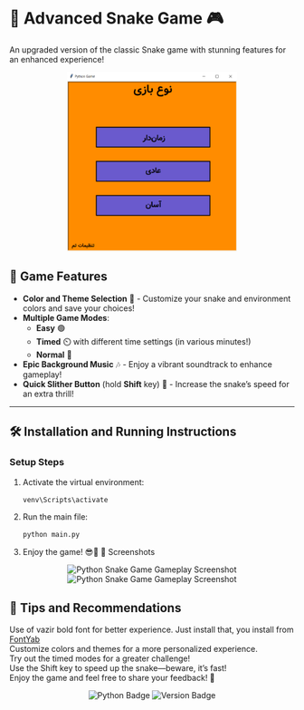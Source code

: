 # 🐍 **Advanced Snake Game** 🎮

An upgraded version of the classic Snake game with stunning features for an enhanced experience!

<p align="center">
  <img src="readme_img/page-1.png" width="300" alt="Main page of snake gmae" />
</p>

## 🎨 **Game Features**
- **Color and Theme Selection** 🌈 - Customize your snake and environment colors and save your choices!
- **Multiple Game Modes**:
  - **Easy** 🟢
  - **Timed** ⏲️ with different time settings (in various minutes!)
  - **Normal** 🎲
- **Epic Background Music** 🎶 - Enjoy a vibrant soundtrack to enhance gameplay!
- **Quick Slither Button** (hold **Shift** key) 🚀 - Increase the snake’s speed for an extra thrill!

---

## 🛠️ **Installation and Running Instructions**

### **Setup Steps**
1. Activate the virtual environment:
   ```bash
   venv\Scripts\activate
2. Run the main file:
   ```bash
   python main.py
3. Enjoy the game! 😎🎉
📸 Screenshots
<p align="center"> <img src="readme_img/image.png" width="200" alt="Python Snake Game Gameplay Screenshot" />
  <img src="readme_img/themes.png" width="200" alt="Python Snake Game Gameplay Screenshot" /> </p>

## 🚀 **Tips and Recommendations**
Use of vazir bold font for better experience. Just install that, you install from <a href="https://www.fontyab.com/5029/%D9%81%D9%88%D9%86%D8%AA-%D9%88%D8%B2%DB%8C%D8%B1.html">FontYab</a><br>
Customize colors and themes for a more personalized experience.<br/>
Try out the timed modes for a greater challenge!<br/>
Use the Shift key to speed up the snake—beware, it’s fast!<br/>
Enjoy the game and feel free to share your feedback! 🙌

<p align="center"> <img src="https://img.shields.io/badge/python-100%25-blue?style=for-the-badge&logo=python" alt="Python Badge" /> <img src="https://img.shields.io/badge/version-1.0-green?style=for-the-badge" alt="Version Badge" /> </p>
